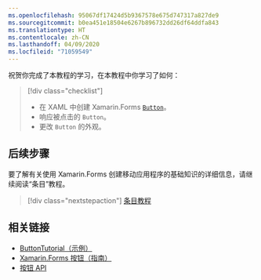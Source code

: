 ```yaml
---
ms.openlocfilehash: 95067df17424d5b9367578e675d747317a827de9
ms.sourcegitcommit: b0ea451e18504e6267b896732dd26df64ddfa843
ms.translationtype: HT
ms.contentlocale: zh-CN
ms.lasthandoff: 04/09/2020
ms.locfileid: "71059549"
---
```

祝贺你完成了本教程的学习，在本教程中你学习了如何：

> [!div class="checklist"]
>
> - 在 XAML 中创建 Xamarin.Forms [`Button`](xref:Xamarin.Forms.Button)。
> - 响应被点击的 `Button`。
> - 更改 `Button` 的外观。

## <a name="next-steps"></a>后续步骤

要了解有关使用 Xamarin.Forms 创建移动应用程序的基础知识的详细信息，请继续阅读“条目”教程。

> [!div class="nextstepaction"]
> [条目教程](~/get-started/tutorials/entry/index.yml)

## <a name="related-links"></a>相关链接

- [ButtonTutorial（示例）](https://docs.microsoft.com/samples/xamarin/xamarin-forms-samples/getstarted-tutorials-buttontutorial/)
- [Xamarin.Forms 按钮（指南）](~/xamarin-forms/user-interface/button.md)
- [按钮 API](xref:Xamarin.Forms.Button)
